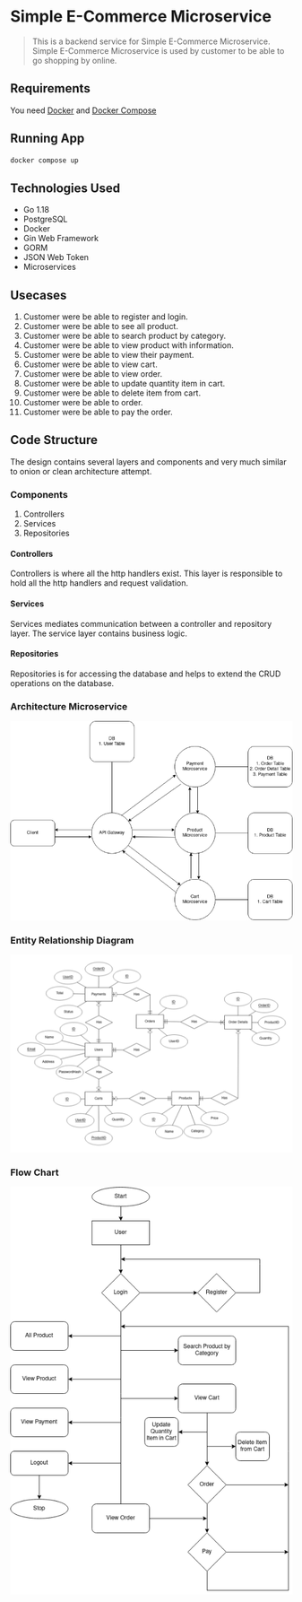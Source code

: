 # Simple E-Commerce Microservice
> This is a backend service for Simple E-Commerce Microservice. Simple E-Commerce Microservice is used by customer to be able to go shopping by online.

## Requirements
You need [Docker](https://www.docker.com) and [Docker Compose](https://docs.docker.com)

## Running App

```bash
docker compose up
```

## Technologies Used
- Go 1.18
- PostgreSQL
- Docker
- Gin Web Framework
- GORM
- JSON Web Token
- Microservices

## Usecases
1. Customer were be able to register and login.
2. Customer were be able to see all product.
3. Customer were be able to search product by category.
4. Customer were be able to view product with information.
5. Customer were be able to view their payment.
6. Customer were be able to view cart.
7. Customer were be able to view order.
8. Customer were be able to update quantity item in cart.
9. Customer were be able to delete item from cart.
10. Customer were be able to order.
11. Customer were be able to pay the order.

## Code Structure
The design contains several layers and components and very much similar to onion or clean architecture attempt.

### Components
1. Controllers
2. Services
3. Repositories

#### Controllers
Controllers is where all the http handlers exist. This layer is responsible to hold all the http handlers and request validation.

#### Services
Services mediates communication between a controller and repository layer. The service layer contains business logic.

#### Repositories
Repositories is for accessing the database and helps to extend the CRUD operations on the database.

### Architecture Microservice
![alt text](https://github.com/muhammadarash1997/simple-ecommerce-microservice/blob/master/ARCHITECTURE.png?raw=true)

### Entity Relationship Diagram
![alt text](https://github.com/muhammadarash1997/simple-ecommerce-microservice/blob/master/ERD.png?raw=true)

### Flow Chart
![alt text](https://github.com/muhammadarash1997/simple-ecommerce-microservice/blob/master/FLOWCHART.png?raw=true)

